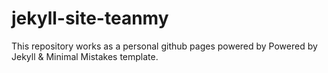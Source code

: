# jekyll-site-teanmy
This repository works as a personal github pages powered by Powered by Jekyll &amp; Minimal Mistakes template.
